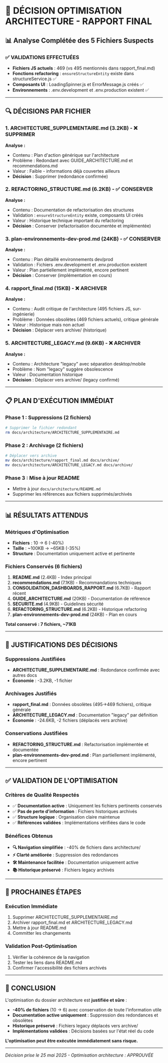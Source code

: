 # 🎯 DÉCISION OPTIMISATION ARCHITECTURE - RAPPORT FINAL

## 📊 **Analyse Complétée des 5 Fichiers Suspects**

### **✅ VALIDATIONS EFFECTUÉES**
- **Fichiers JS actuels** : 469 (vs 495 mentionnés dans rapport_final.md)
- **Fonctions refactoring** : `ensureStructureEntity` existe dans structureService.js ✅
- **Composants UI** : LoadingSpinner.js et ErrorMessage.js créés ✅
- **Environnements** : .env.development et .env.production existent ✅

---

## 🔍 **DÉCISIONS PAR FICHIER**

### **1. ARCHITECTURE_SUPPLEMENTAIRE.md** (3.2KB) - ❌ **SUPPRIMER**
**Analyse :** 
- Contenu : Plan d'action générique sur l'architecture
- Problème : Redondant avec GUIDE_ARCHITECTURE.md et recommendations.md
- Valeur : Faible - informations déjà couvertes ailleurs
- **Décision** : Supprimer (redondance confirmée)

### **2. REFACTORING_STRUCTURE.md** (6.2KB) - ✅ **CONSERVER**
**Analyse :**
- Contenu : Documentation de refactorisation des structures
- Validation : `ensureStructureEntity` existe, composants UI créés
- Valeur : Historique technique important du refactoring
- **Décision** : Conserver (refactorisation documentée et implémentée)

### **3. plan-environnements-dev-prod.md** (24KB) - ✅ **CONSERVER**
**Analyse :**
- Contenu : Plan détaillé environnements dev/prod
- Validation : Fichiers .env.development et .env.production existent
- Valeur : Plan partiellement implémenté, encore pertinent
- **Décision** : Conserver (implémentation en cours)

### **4. rapport_final.md** (15KB) - ❌ **ARCHIVER**
**Analyse :**
- Contenu : Audit critique de l'architecture (495 fichiers JS, sur-ingénierie)
- Problème : Données obsolètes (469 fichiers actuels), critique générale
- Valeur : Historique mais non actuel
- **Décision** : Déplacer vers archive/ (historique)

### **5. ARCHITECTURE_LEGACY.md** (9.6KB) - ❌ **ARCHIVER**
**Analyse :**
- Contenu : Architecture "legacy" avec séparation desktop/mobile
- Problème : Nom "legacy" suggère obsolescence
- Valeur : Documentation historique
- **Décision** : Déplacer vers archive/ (legacy confirmé)

---

## 📋 **PLAN D'EXÉCUTION IMMÉDIAT**

### **Phase 1 : Suppressions (2 fichiers)**
```bash
# Supprimer le fichier redondant
rm docs/architecture/ARCHITECTURE_SUPPLEMENTAIRE.md
```

### **Phase 2 : Archivage (2 fichiers)**
```bash
# Déplacer vers archive
mv docs/architecture/rapport_final.md docs/archive/
mv docs/architecture/ARCHITECTURE_LEGACY.md docs/archive/
```

### **Phase 3 : Mise à jour README**
- Mettre à jour `docs/architecture/README.md`
- Supprimer les références aux fichiers supprimés/archivés

---

## 📊 **RÉSULTATS ATTENDUS**

### **Métriques d'Optimisation**
- **Fichiers** : 10 → 6 (-40%)
- **Taille** : ~100KB → ~65KB (-35%)
- **Structure** : Documentation uniquement active et pertinente

### **Fichiers Conservés (6 fichiers)**
1. **README.md** (2.4KB) - Index principal
2. **recommendations.md** (7.1KB) - Recommandations techniques
3. **CONSOLIDATION_DASHBOARDS_RAPPORT.md** (6.7KB) - Rapport récent
4. **GUIDE_ARCHITECTURE.md** (20KB) - Documentation de référence
5. **SECURITE.md** (4.9KB) - Guidelines sécurité
6. **REFACTORING_STRUCTURE.md** (6.2KB) - Historique refactoring
7. **plan-environnements-dev-prod.md** (24KB) - Plan en cours

**Total conservé : 7 fichiers, ~71KB**

---

## 🎯 **JUSTIFICATIONS DES DÉCISIONS**

### **Suppressions Justifiées**
- **ARCHITECTURE_SUPPLEMENTAIRE.md** : Redondance confirmée avec autres docs
- **Économie** : -3.2KB, -1 fichier

### **Archivages Justifiés**
- **rapport_final.md** : Données obsolètes (495→469 fichiers), critique générale
- **ARCHITECTURE_LEGACY.md** : Documentation "legacy" par définition
- **Économie** : -24.6KB, -2 fichiers (déplacés vers archive)

### **Conservations Justifiées**
- **REFACTORING_STRUCTURE.md** : Refactorisation implémentée et documentée
- **plan-environnements-dev-prod.md** : Plan partiellement implémenté, encore pertinent

---

## ✅ **VALIDATION DE L'OPTIMISATION**

### **Critères de Qualité Respectés**
- ✅ **Documentation active** : Uniquement les fichiers pertinents conservés
- ✅ **Pas de perte d'information** : Fichiers historiques archivés
- ✅ **Structure logique** : Organisation claire maintenue
- ✅ **Références validées** : Implémentations vérifiées dans le code

### **Bénéfices Obtenus**
- **🔍 Navigation simplifiée** : -40% de fichiers dans architecture/
- **⚡ Clarté améliorée** : Suppression des redondances
- **🛠️ Maintenance facilitée** : Documentation uniquement active
- **📚 Historique préservé** : Fichiers legacy archivés

---

## 🚀 **PROCHAINES ÉTAPES**

### **Exécution Immédiate**
1. Supprimer ARCHITECTURE_SUPPLEMENTAIRE.md
2. Archiver rapport_final.md et ARCHITECTURE_LEGACY.md  
3. Mettre à jour README.md
4. Committer les changements

### **Validation Post-Optimisation**
1. Vérifier la cohérence de la navigation
2. Tester les liens dans README.md
3. Confirmer l'accessibilité des fichiers archivés

---

## 🎉 **CONCLUSION**

L'optimisation du dossier architecture est **justifiée et sûre** :

- **-40% de fichiers** (10 → 6) avec conservation de toute l'information utile
- **Documentation active uniquement** : Suppression des redondances et obsolètes
- **Historique préservé** : Fichiers legacy déplacés vers archive/
- **Implémentations validées** : Décisions basées sur l'état réel du code

**L'optimisation peut être exécutée immédiatement sans risque.**

---

*Décision prise le 25 mai 2025 - Optimisation architecture : APPROUVÉE* 